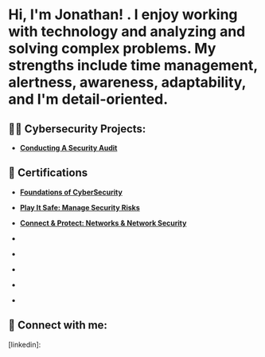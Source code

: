  
<h1>Hi, I'm Jonathan! . I enjoy working with technology and analyzing and solving complex problems. My strengths include time management, alertness, awareness, adaptability, and I'm detail-oriented. </h1>
 
<h2>👨‍💻 Cybersecurity Projects:</h2>
 
- <b> [Conducting A Security Audit](https://github.com/JDR205/SecurityAudit/blob/main/README.md) </b>


<h2> 🧐 Certifications </h2>

- <b> [Foundations of CyberSecurity](https://coursera.org/share/d3b9d5547f80a32840eacd9c7f1dad24) </b>
 
- <b> [Play It Safe: Manage Security Risks](https://www.coursera.org/account/accomplishments/verify/A3US7888SSN6) </b>

- <b> [Connect & Protect: Networks & Network Security](https://coursera.org/share/70878594932696283a63d8b763330bb0) </b>

- <b> []() </b>

- <b> []() </b>

- <b> []() </b>

- <b> []() </b>

- <b> []() </b>
 
 
 
<h2> 🤳 Connect with me:</h2>
 
 
 
[linkedin]: 
 


